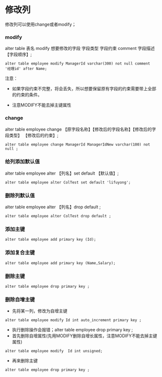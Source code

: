 # 修改列

修改列可以使用change或者modify；

### modify

alter table 表名 modify 想要修改的字段 字段类型 字段约束 comment  字段描述 【字段顺序】;

```
alter table employee modify ManagerId varchar(300) not null comment '经理id' after Name;
```

注意：

- 如果字段约束不完整，将会丢失，所以想要保留原有字段的约束需要带上全部的约束的条件。

- 注意MODIFY不能去掉主键属性

### change

alter table employee change 【原字段名称】【修改后的字段名称】【修改后的字段类型】 【修改后的约束】;

```
alter table employee change ManagerId ManagerIdNew varchar(100) not null ;
```

### 给列添加默认值

alter table employee alter 【列名】set default 【默认值】;

```
alter table employee alter ColTest set default 'lifuyong';
```

### 删除列默认值

alter table employee alter 【列名】drop default ;

```
alter table employee alter ColTest drop default ;
```

### 添加主键
```
alter table employee add primary key (Id);
```

### 添加复合主键
```
alter table employee add primary key (Name,Salary);
```

### 删除主键
```
alter table employee drop primary key ;
```



### 删除自增主键





- 先将某一列，修改为自增主键

```
alter table employee modify Id int auto_increment primary key ;
```

- 执行删除操作会报错；alter table employee drop primary key ;
- 首先删除自增属性(先用MODIFY删除自增长属性，注意MODIFY不能去掉主键属性)

```
alter table employee modify  Id int unsigned;
```

- 再来删除主键 

```
alter table employee drop primary key ;
```